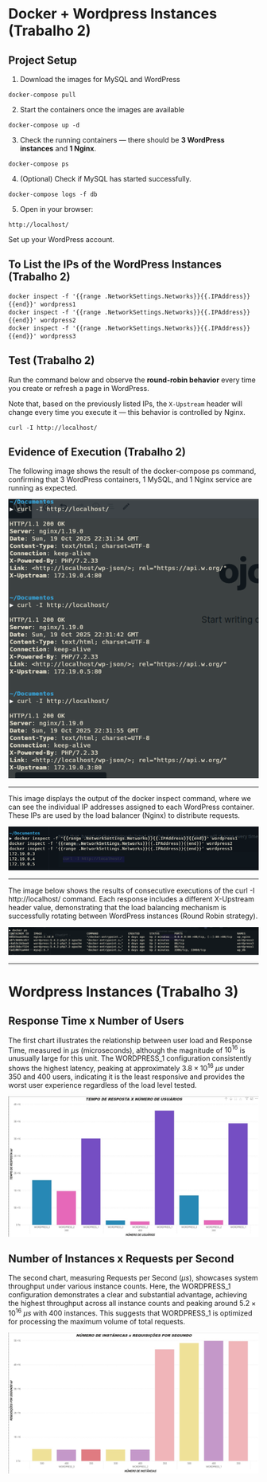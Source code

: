 # Docker + Wordpress Instances (Trabalho 2)

## Project Setup

1. Download the images for MySQL and WordPress

```
docker-compose pull
```

2. Start the containers once the images are available

```
docker-compose up -d
```

3. Check the running containers — there should be **3 WordPress instances** and **1 Nginx**.

```
docker-compose ps
```

4. (Optional) Check if MySQL has started successfully.

```
docker-compose logs -f db
```

5. Open in your browser:

```
http://localhost/
```

Set up your WordPress account.

## To List the IPs of the WordPress Instances (Trabalho 2)

```
docker inspect -f '{{range .NetworkSettings.Networks}}{{.IPAddress}}{{end}}' wordpress1
docker inspect -f '{{range .NetworkSettings.Networks}}{{.IPAddress}}{{end}}' wordpress2
docker inspect -f '{{range .NetworkSettings.Networks}}{{.IPAddress}}{{end}}' wordpress3
```

## Test (Trabalho 2)

Run the command below and observe the **round-robin behavior** every time you create or refresh a page in WordPress.

Note that, based on the previously listed IPs, the `X-Upstream` header will change every time you execute it — this behavior is controlled by Nginx.

```
curl -I http://localhost/
```

## Evidence of Execution (Trabalho 2)

The following image shows the result of the docker-compose ps command, confirming that 3 WordPress containers, 1 MySQL, and 1 Nginx service are running as expected.

![Docker ps](./images/image_1.png)

---

This image displays the output of the docker inspect command, where we can see the individual IP addresses assigned to each WordPress container.
These IPs are used by the load balancer (Nginx) to distribute requests.

![Containers running](./images/image_2.png)

---

The image below shows the results of consecutive executions of the curl -I http://localhost/ command.
Each response includes a different X-Upstream header value, demonstrating that the load balancing mechanism is successfully rotating between WordPress instances (Round Robin strategy).

![Round Robin behavior](./images/image_3.png)

---

# Wordpress Instances (Trabalho 3)

## Response Time x Number of Users

The first chart illustrates the relationship between user load and Response Time, measured in $\mu s$ (microseconds), although the magnitude of $10^{16}$ is unusually large for this unit. The WORDPRESS_1 configuration consistently shows the highest latency, peaking at approximately $3.8 \times 10^{16}$ $\mu s$ under 350 and 400 users, indicating it is the least responsive and provides the worst user experience regardless of the load level tested.

![graph_2](./images/graph_2.jpeg)

## Number of Instances x Requests per Second

The second chart, measuring Requests per Second ($\mu s$), showcases system throughput under various instance counts. Here, the WORDPRESS_1 configuration demonstrates a clear and substantial advantage, achieving the highest throughput across all instance counts and peaking around $5.2 \times 10^{16}$ $\mu s$ with 400 instances. This suggests that WORDPRESS_1 is optimized for processing the maximum volume of total requests.

![grap_2](./images/graph_1.jpeg)
